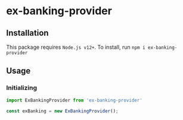 # ex-banking-provider


## Installation
This package requires `Node.js v12+`.
To install, run `npm i ex-banking-provider`

## Usage

### Initializing

```ts
import ExBankingProvider from 'ex-banking-provider'

const exBanking = new ExBankingProvider();
```
